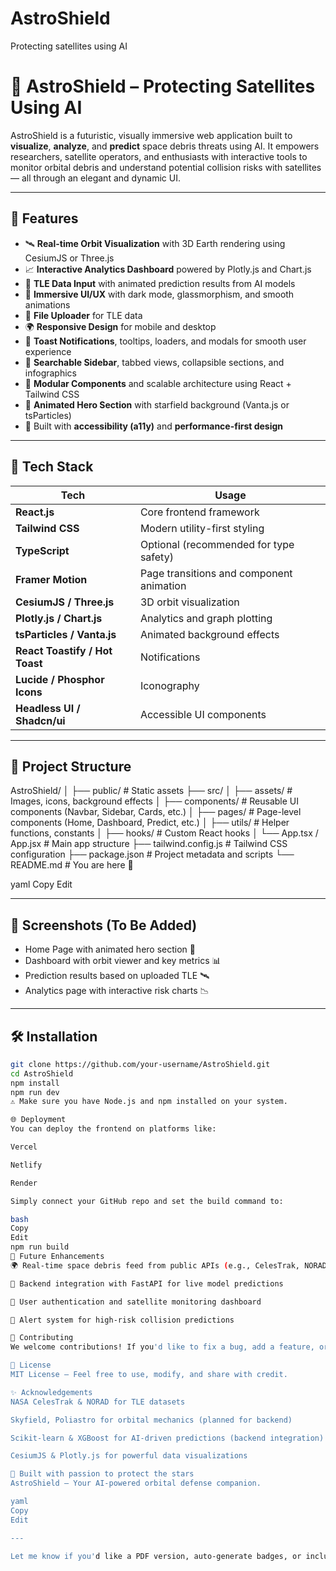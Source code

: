 # AstroShield
Protecting satellites using AI

# 🌌 AstroShield – Protecting Satellites Using AI

AstroShield is a futuristic, visually immersive web application built to **visualize**, **analyze**, and **predict** space debris threats using AI. It empowers researchers, satellite operators, and enthusiasts with interactive tools to monitor orbital debris and understand potential collision risks with satellites — all through an elegant and dynamic UI.

---

## 🚀 Features

- 🛰️ **Real-time Orbit Visualization** with 3D Earth rendering using CesiumJS or Three.js  
- 📈 **Interactive Analytics Dashboard** powered by Plotly.js and Chart.js  
- 🤖 **TLE Data Input** with animated prediction results from AI models  
- 🌌 **Immersive UI/UX** with dark mode, glassmorphism, and smooth animations  
- 📁 **File Uploader** for TLE data  
- 🌍 **Responsive Design** for mobile and desktop  
- 🔔 **Toast Notifications**, tooltips, loaders, and modals for smooth user experience  
- 🧭 **Searchable Sidebar**, tabbed views, collapsible sections, and infographics  
- 🧩 **Modular Components** and scalable architecture using React + Tailwind CSS  
- 🌠 **Animated Hero Section** with starfield background (Vanta.js or tsParticles)  
- 🎨 Built with **accessibility (a11y)** and **performance-first design**

---

## 🧱 Tech Stack

| Tech            | Usage                                   |
|-----------------|------------------------------------------|
| **React.js**    | Core frontend framework                  |
| **Tailwind CSS**| Modern utility-first styling             |
| **TypeScript**  | Optional (recommended for type safety)   |
| **Framer Motion**| Page transitions and component animation|
| **CesiumJS / Three.js** | 3D orbit visualization           |
| **Plotly.js / Chart.js** | Analytics and graph plotting    |
| **tsParticles / Vanta.js** | Animated background effects   |
| **React Toastify / Hot Toast** | Notifications             |
| **Lucide / Phosphor Icons** | Iconography                 |
| **Headless UI / Shadcn/ui** | Accessible UI components     |

---

## 📂 Project Structure

AstroShield/
│
├── public/ # Static assets
├── src/
│ ├── assets/ # Images, icons, background effects
│ ├── components/ # Reusable UI components (Navbar, Sidebar, Cards, etc.)
│ ├── pages/ # Page-level components (Home, Dashboard, Predict, etc.)
│ ├── utils/ # Helper functions, constants
│ ├── hooks/ # Custom React hooks
│ └── App.tsx / App.jsx # Main app structure
├── tailwind.config.js # Tailwind CSS configuration
├── package.json # Project metadata and scripts
└── README.md # You are here 🚀

yaml
Copy
Edit

---

## 📸 Screenshots (To Be Added)

- Home Page with animated hero section 🌠  
- Dashboard with orbit viewer and key metrics 📊  
- Prediction results based on uploaded TLE 🛰️  
- Analytics page with interactive risk charts 📉

---

## 🛠️ Installation

```bash
git clone https://github.com/your-username/AstroShield.git
cd AstroShield
npm install
npm run dev
⚠️ Make sure you have Node.js and npm installed on your system.

🌐 Deployment
You can deploy the frontend on platforms like:

Vercel

Netlify

Render

Simply connect your GitHub repo and set the build command to:

bash
Copy
Edit
npm run build
🧠 Future Enhancements
🌍 Real-time space debris feed from public APIs (e.g., CelesTrak, NORAD)

🧪 Backend integration with FastAPI for live model predictions

📡 User authentication and satellite monitoring dashboard

📧 Alert system for high-risk collision predictions

🤝 Contributing
We welcome contributions! If you'd like to fix a bug, add a feature, or improve the UI, feel free to fork the repo and submit a pull request.

📄 License
MIT License – Feel free to use, modify, and share with credit.

✨ Acknowledgements
NASA CelesTrak & NORAD for TLE datasets

Skyfield, Poliastro for orbital mechanics (planned for backend)

Scikit-learn & XGBoost for AI-driven predictions (backend integration)

CesiumJS & Plotly.js for powerful data visualizations

🌌 Built with passion to protect the stars
AstroShield – Your AI-powered orbital defense companion.

yaml
Copy
Edit

---

Let me know if you'd like a PDF version, auto-generate badges, or include contribution guidelines.
